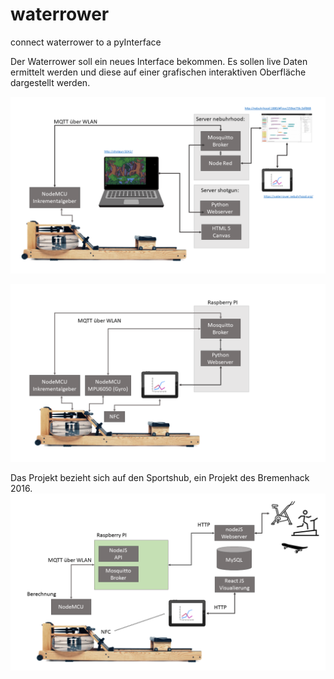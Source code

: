# waterrower
connect waterrower to a pyInterface

Der Waterrower soll ein neues Interface bekommen. Es sollen live Daten ermittelt werden und diese auf einer grafischen interaktiven Oberfläche dargestellt werden.  

![GitHub Logo](/waterrower-meets-python/waterrower-meets-shogun.png)

![GitHub Logo](/waterrower-meets-python/waterrower-meets-python.png)


Das Projekt bezieht sich auf den Sportshub, ein Projekt des Bremenhack 2016. 
![GitHub Logo](/bremenhack-2016/sportshub.png)
